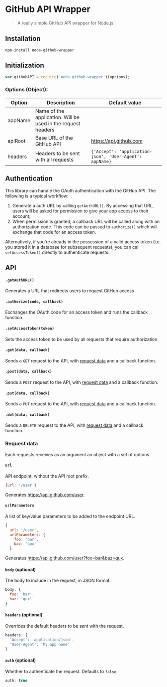 # GitHub API Wrapper

> A really simple GitHub API wrapper for Node.js

## Installation

```
npm install node-github-wrapper
```

## Initialization

```javascript
var githubAPI = require('node-github-wrapper')(options);
```

### Options (Object):

| Option  | Description  | Default value |
|---|---|---|
| appName | Name of the application. Will be used in the request headers |   |
| apiRoot  | Base URL of the GitHub API | https://api.github.com  |
| headers  | Headers to be sent with all requests  | `{'Accept': 'application-json', 'User-Agent': appName}`  |

## Authentication

This library can handle the OAuth authentication with the GitHub API. The following is a typical workflow:

1. Generate a auth URL by calling `getAuthURL()`. By accessing that URL, users will be asked for permission to give your app access to their account;
2. When permission is granted, a callback URL will be called along with an authorization code. This code can be passed to `authorize()` which will exchange that code for an access token.

Alternatively, if you're already in the possession of a valid access token (i.e. you stored it in a database for subsequent requests), you can call `setAccessToken()` directly to authenticate requests.

## API

#### `.getAuthURL()`

Generates a URL that redirects users to request GitHub access

#### `.authorize(code, callback)`

Exchanges the OAuth code for an access token and runs the callback function

#### `.setAccessToken(token)`

Sets the access token to be used by all requests that require authorization.

#### `.get(data, callback)`

Sends a `GET` request to the API, with [request data](#request-data) and a callback function.

#### `.post(data, callback)`

Sends a `POST` request to the API, with [request data](#request-data) and a callback function.

#### `.put(data, callback)`

Sends a `PUT` request to the API, with [request data](#request-data) and a callback function.

#### `.del(data, callback)`

Sends a `DELETE` request to the API, with [request data](#request-data) and a callback function.

### Request data

Each requests receives as an argument an object with a set of options.

#### `url`

API endpoint, without the API root prefix.

```javascript
{url: '/user'}
```

Generates https://api.github.com/user.

#### `urlParameters`

A list of key/value parameters to be added to the endpoint URL.

```javascript
{
  url: '/user',
  urlParameters: {
    foo: 'bar',
    baz: 'qux'
  }
```

Generates https://api.github.com/user?foo=bar&baz=qux.

#### `body` (optional)

The body to include in the request, in JSON format.

```javascript
body: {
  foo: 'bar',
  baz: 'qux'
}
```

#### `headers` (optional)

Overrides the default headers to be sent with the request.

```javascript
headers: {
  'Accept': 'application/json',
  'User-Agent': 'My app name'
}
```

#### `auth` (optional)

Whether to authenticate the request. Defaults to `false`.

```javascript
auth: true
```
